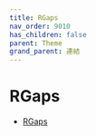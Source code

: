 ```yaml
---
title: RGaps
nav_order: 9010
has_children: false
parent: Theme
grand_parent: 連結
---
```



# RGaps

* [RGaps](https://www.gnome-look.org/p/1174081/)
